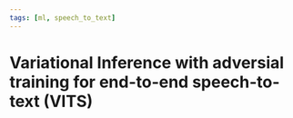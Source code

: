 ```yaml
---
tags: [ml, speech_to_text]
---
```


# Variational Inference with adversial training for end-to-end speech-to-text (VITS)


